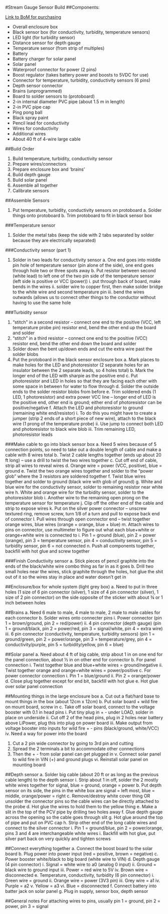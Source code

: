 #Stream Gauge Sensor Build##Components:
[Link to BoM for purchasing](https://docs.google.com/spreadsheets/d/1BFi_uSp-f-pFIpU4_zgPWczeKn1vDbkZFffHmn9BDuE/edit?usp=sharing)
-	Overall enclosure box-	Black sensor box (for conductivity, turbidity, temperature sensors)-	LED light (for turbidity sensor)-	Distance sensor for depth gauge-	Temperature sensor (from strip of multiples)-	Battery-	Battery charger for solar panel-	Solar panel-	Waterproof connector for power (2 pins)-	Boost regulator (takes battery power and boosts to 5VDC for use)-	Connector for temperature, turbidity, conductivity sensors (6 pins)-	Depth sensor connector-	Brains (unprogrammed) -	Board to solder sensors to (protoboard)-	2-in internal diameter PVC pipe (about 1.5 m in length)-	2-in PVC pipe cap-	Ping pong ball-	Black spray paint-	Pencil lead for conductivity-	Wires for conductivity-	Additional wires-	About 40 ft of 4-wire large cable##Build Order1.	Build temperature, turbidity, conductivity sensor2.	Prepare wires/connectors3.	Prepare enclosure box and ‘brains’4.	Build depth gauge 5.	Build solar panel6.	Assemble all together7.	Calibrate sensors##Assemble Sensors1.	Put temperature, turbidity, conductivity sensors on protoboarda.	Solder things onto protoboardb.	Trim protoboard to fit in black sensor box###Temperature sensor1.	Solder the metal tabs (keep the side with 2 tabs separated by solder because they are electrically separated)###Conductivity sensor (part 1)1.	Solder in two leads for conductivity sensora.	One end goes into middle pin hole of temperature sensor (pin alone of the side), one end goes through hole two or three spots awayb.	Put resistor between second (white lead) to left one of the two pin side of the temperature sensor (left side is positive or VCC (power))i.	put through back of board, make bends in the wiresii.	solder wire to copper first, then make solder bridge to the white wire and second temperature piniii.	bend the wires outwards (allows us to connect other things to the conductor without having to use the same hole###Turbidity sensor1.	“stitch” in a second resistor – connect one end to the positive (VCC, left temperature probe pin) resistor end, bend the other end up the board and solder2.	“stitch” in a third resistor – connect one end to the positive (VCC) resistor end, bend the other end down the board and solder3.	Solder down the bent up/down ends and cut the extra wire past the solder blobs2.	Put the protoboard in the black sensor enclosure boxa.	Mark places to make holes for the LED and photoresistor (2 separate holes for an insulator between the 2 separate leads, so 4 holes total)b.	Mark the longer end of the LED with sharpie as the positive endc.	Put photoresistor and LED in holes so that they are facing each other with some space in between for water to flow throughd.	Solder the outside ends to the solder resistor blobs from beforee.	Trim soldered ends (1 LED, 1 photoresistor) and extra power VCC line – longer end of LED is the positive end, other end is ground; either end of photoresistor can be positive/negativef.	Attach the LED and photoresistor to ground (remaining white end/resistor)i.	To do this you might have to create a jumper (strip 2 ends of a short piece of new wire), attach to the black wire (1 prong of the temperature probe)ii.	Use jump to connect both LED and photoresistor to black wire blobiii.	Trim remaining LED, photoresistor leads###Make cable to go into black sensor boxa.	Need 5 wires because of 5 connection points, so need to take out a double length of cable and make a cable with 8 wires total b.	Twist 2 cable lengths together (ends up about 20 ft long) – use a drill to twist the two wires togetherc.	Cut off end of cable, strip all wires to reveal wiresd.	Orange wire = power (VCC, positive), blue = grounde.	Twist the two orange wires together and solder to the “power glob” where the 3 resistors are soldered togetherf.	Twist blue wires together and solder to ground (black wire with glob of ground)g.	White and blue wire for the conductivity sensor, solder to remaining resistor near white wireh.	White and orange wire for the turbidity sensor, solder to the photoresistor blobi.	Another wire to the remaining open prong on the temperature sensor for temperaturej.	Clip off the other end of the cable and strip to expose wiresk.	Put on the silver power connector – unscrew textured ring, remove screw, turn 1/8 of a turn and pull to expose back end of connectorl.	Pull wires through open connector end – twist together orange wires, blue wires (orange + orange, blue + blue)m.	Attach wires to pins on connector, use multimeter to figure out what each blue+white or orange+white wire is connected toi.	Pin 1 = ground (blue), pin 2 = power (orange), pin 3 = temperature sensor, pin 4 = conductivity sensor, pin 5 = turbidity sensor, pin 6 = not connected n.	Push all components together, backfill with hot glue and screw together###Finish Conductivity sensor a.	Stick pieces of pencil graphite into the ends of the black/white wire combo thing as far in as it goesb.	Drill two small holes near the wires, stick graphite through the holes, hot glue the shit out of it so the wires stay in place and water doesn’t get in##Enclosure/box for whole system (light grey box)a.	Need to put in three holes (1 size of 6 pin connector (silver), 1 size of 4 pin connector (silver), 1 size of 2 pin connector) on the side opposite of the sticker with about ¾ or 1 inch between holes##Brainsa.	Need 6 male to male, 4 male to male, 2 male to male cables for each connectorb.	Solder wires onto connecter pinsi.	Power connector (pin 1 = brown/ground, pin 2 = red/power)ii.	4 pin connector (depth gauge) (pin 1 = ground/black, pin 2 = power/red, pin 3 = signal/white, pin 4 = extra wire)iii.	6 pin connector (conductivity, temperature, turbidity sensors) (pin 1 = ground/green, pin 2 = power/orange, pin 3 = temperature/grey, pin 4 = conductivity/purple, pin 5 = turbidity/yellow, pin 6 = blue)##Solar panela.	Need about 4 ft of big cable, strip about 1 in on one end for the panel connection, about ½ in on other end for connectorb.	For panel connectioni.	Twist together blue and blue+white wires = ground/negativeii.	Twist together orange and orange+white wires = power/positivec.	For power connector connectioni.	Pin 1 = blue/groundii.	Pin 2 = orange/powerd.	Close plug together except for end bit, backfill with hot gluee.	Hot glue over solar panel connection##Mounting things in the large enclosure boxa.	Cut out a flat/hard base to mount things in the box (about 12cm x 12cm)b.	Put solar board + wild fire on mount board, screw in c.	Take off solar board, connect to the voltage booster with 0.1 in head pinsi.	Put tiny plug in + - under LOAD, solder in place on undersideii.	Cut off 2 of the head pins, plug in 2 holes near battery above LiPower, plug this into plug on power boardiii.	Make output from voltage booster into inputs for wild fire + - pins (black/ground, white/VCC)iv.	Need a way for power into the board1.	Cut a 2 pin wide connector by going to 3rd pin and cutting2.	Spread the 2 terminals a bit to accommodate other connections3.	Then the + - from solar panel can get plugged inv.	Connect solar panel to wild fire in VIN (+) and ground plugsvi.	Reinstall solar panel on mounting board##Depth sensora.	Solder big cable (about 20 ft or as long as the previous cable length) to the depth sensori.	Strip about 1 in off, solder the 2 mostly white wires together for signal, blue = ground, orange = powerb.	Put depth sensor on its side, the pins in the white box are signal = left most, blue = middle, orange/power = rightc.	Remove/destroy white cover thing OR unsolder the connector pins so the cable wires can be directly attached to the probed.	Hot glue the wires to hold them to the yellow thinge.	Make a slit in the top of the PCV pipe by drilling two holes awayf.	Glue depth gauge across the opening so the cable goes through slitg.	Hot glue around the top of pipe and put on PVC caph.	Strip other end of the long cable wires and connect to the silver connector i.	Pin 1 = ground/blue, pin 2 = power/orange, pins 3 and 4 are interchangeable white wiresi.	Backfill with hot glue, put silver part back on very quickly and tighten screws##Connect everything togethera.	Connect the boost board to the solar boardb.	Plug power into power input (red = positive, brown = negative)c.	Power booster white/black to big board (white wire to VIN)d.	Depth gauge (4 pin connector)i.	Signal = white wire to a0 (analog 0 input)ii.	Ground = black wire to ground inputiii.	Power = red wire to 5Viv.	Brown wire = disconnectede.	Temperature, conductivity, turbidity (6 pin connector)i.	Green wire = ground ii.	Orange wire = power (3V3 pin)iii.	Grey wire = a1iv.	Purple = a2v.	Yellow = a3vi.	Blue = disconnectedf.	Connect battery into batter jack on solar panelg.	Plug in supply, sensor box, depth sensor##General notesFor attaching wires to pins, usually pin 1 = ground, pin 2 = power, pin 3 = signal